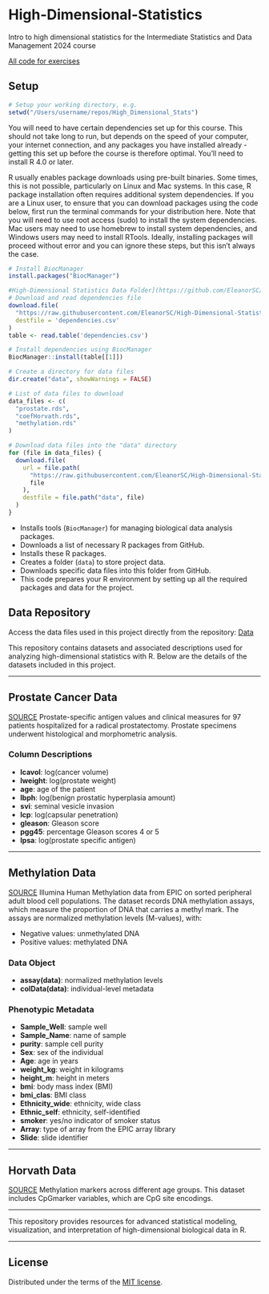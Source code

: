 # High-Dimensional-Statistics
Intro to high dimensional statistics for the Intermediate Statistics and Data Management 2024 course

[All code for exercises](https://eleanorsc.github.io/High-Dimensional-Statistics/)
## Setup

```r
# Setup your working directory, e.g.
setwd("/Users/username/repos/High_Dimensional_Stats")
```

You will need to have certain dependencies set up for this course. This should not take long to run, but depends on the speed of your computer, your internet connection, and any packages you have installed already - getting this set up before the course is therefore optimal. You’ll need to install R 4.0 or later.

R usually enables package downloads using pre-built binaries. Some times, this is not possible, particularly on Linux and Mac systems. In this case, R package installation often requires additional system dependencies. If you are a Linux user, to ensure that you can download packages using the code below, first run the terminal commands for your distribution here. Note that you will need to use root access (sudo) to install the system dependencies. Mac users may need to use homebrew to install system dependencies, and Windows users may need to install RTools. Ideally, installing packages will proceed without error and you can ignore these steps, but this isn’t always the case.

```r
# Install BiocManager
install.packages("BiocManager")

#High-Dimensional Statistics Data Folder](https://github.com/EleanorSC/High-Dimensional-Statistics/tree/main/Data)
# Download and read dependencies file
download.file(
  "https://raw.githubusercontent.com/EleanorSC/High-Dimensional-Statistics/main/dependencies.csv",
  destfile = 'dependencies.csv'
)
table <- read.table('dependencies.csv')

# Install dependencies using BiocManager
BiocManager::install(table[[1]])

# Create a directory for data files
dir.create("data", showWarnings = FALSE)

# List of data files to download
data_files <- c(
  "prostate.rds",
  "coefHorvath.rds",
  "methylation.rds"
)

# Download data files into the "data" directory
for (file in data_files) {
  download.file(
    url = file.path(
      "https://raw.githubusercontent.com/EleanorSC/High-Dimensional-Statistics/main/Data",
      file
    ),
    destfile = file.path("data", file)
  )
}
```
- Installs tools (`BiocManager`) for managing biological data analysis packages.
- Downloads a list of necessary R packages from GitHub.
- Installs these R packages.
- Creates a folder (`data`) to store project data.
- Downloads specific data files into this folder from GitHub.
- This code prepares your R environment by setting up all the required packages and data for the project.


## Data Repository

Access the data files used in this project directly from the repository:  [Data](https://github.com/EleanorSC/High-Dimensional-Statistics/tree/main/Data)

This repository contains datasets and associated descriptions used for analyzing high-dimensional statistics with R. Below are the details of the datasets included in this project.

---

## Prostate Cancer Data

[SOURCE](https://github.com/EleanorSC/High-Dimensional-Statistics/tree/main/Data/prostate.rds)
Prostate-specific antigen values and clinical measures for 97 patients hospitalized for a radical prostatectomy. Prostate specimens underwent histological and morphometric analysis.

### **Column Descriptions**
- **lcavol**: log(cancer volume)
- **lweight**: log(prostate weight)
- **age**: age of the patient
- **lbph**: log(benign prostatic hyperplasia amount)
- **svi**: seminal vesicle invasion
- **lcp**: log(capsular penetration)
- **gleason**: Gleason score
- **pgg45**: percentage Gleason scores 4 or 5
- **lpsa**: log(prostate specific antigen)

---

## Methylation Data

[SOURCE](https://github.com/EleanorSC/High-Dimensional-Statistics/tree/main/Data/methylation.rds)
Illumina Human Methylation data from EPIC on sorted peripheral adult blood cell populations. The dataset records DNA methylation assays, which measure the proportion of DNA that carries a methyl mark. The assays are normalized methylation levels (M-values), with:
- Negative values: unmethylated DNA
- Positive values: methylated DNA

### **Data Object**
- **assay(data)**: normalized methylation levels
- **colData(data)**: individual-level metadata

### **Phenotypic Metadata**
- **Sample_Well**: sample well
- **Sample_Name**: name of sample
- **purity**: sample cell purity
- **Sex**: sex of the individual
- **Age**: age in years
- **weight_kg**: weight in kilograms
- **height_m**: height in meters
- **bmi**: body mass index (BMI)
- **bmi_clas**: BMI class
- **Ethnicity_wide**: ethnicity, wide class
- **Ethnic_self**: ethnicity, self-identified
- **smoker**: yes/no indicator of smoker status
- **Array**: type of array from the EPIC array library
- **Slide**: slide identifier

---

## Horvath Data

[SOURCE](https://github.com/EleanorSC/High-Dimensional-Statistics/tree/main/Data/coefHorvath.rds)
Methylation markers across different age groups. This dataset includes CpGmarker variables, which are CpG site encodings.

---

This repository provides resources for advanced statistical modeling, visualization, and interpretation of high-dimensional biological data in R.

---
## License

Distributed under the terms of the [MIT license](LICENSE).
